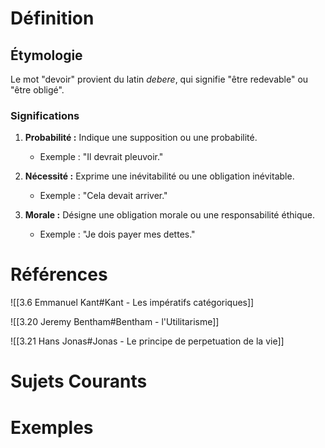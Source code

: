 # Définition

## Étymologie

Le mot "devoir" provient du latin _debere_, qui signifie "être redevable" ou "être obligé".

### Significations

1. **Probabilité :** Indique une supposition ou une probabilité.

    - Exemple : "Il devrait pleuvoir."

2. **Nécessité :** Exprime une inévitabilité ou une obligation inévitable.

    - Exemple : "Cela devait arriver."

3. **Morale :** Désigne une obligation morale ou une responsabilité éthique.

    - Exemple : "Je dois payer mes dettes."

# Références

![[3.6 Emmanuel Kant#Kant - Les impératifs catégoriques]]

![[3.20 Jeremy Bentham#Bentham - l'Utilitarisme]]

![[3.21 Hans Jonas#Jonas - Le principe de perpetuation de la vie]]

# Sujets Courants

# Exemples
